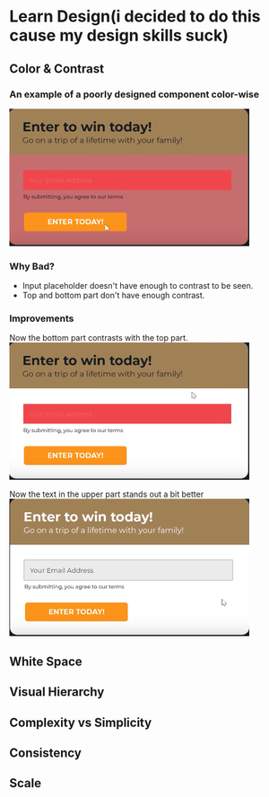 # Learn Design(i decided to do this cause my design skills suck)

## Color & Contrast

### An example of a poorly designed component color-wise

![alt](assets/images/bad-color.png)

### Why Bad?

- Input placeholder doesn't have enough to contrast to be seen.
- Top and bottom part don't have enough contrast.

### Improvements

Now the bottom part contrasts with the top part.
![alt](assets/images/bad-color1.png)

Now the text in the upper part stands out a bit better
![alt](assets/images/kinda-fine-color.png)

## White Space

## Visual Hierarchy

## Complexity vs Simplicity

## Consistency

## Scale
